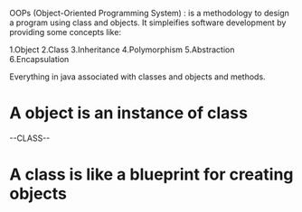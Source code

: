 OOPs (Object-Oriented Programming System) : is a methodology to design a program using class and objects. It simpleifies software development by providing some concepts like:

1.Object
2.Class
3.Inheritance
4.Polymorphism
5.Abstraction
6.Encapsulation

Everything in java associated with classes and objects and methods.

# A object is an instance of class

--CLASS--
# A class is like a blueprint for creating objects

